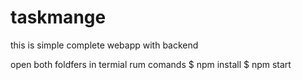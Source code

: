 # taskmange

this is simple complete webapp with backend

open both foldfers in termial 
rum comands
$ npm install
$ npm start
